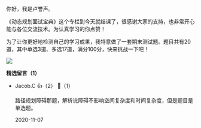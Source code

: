 你好，我是卢誉声。

《动态规划面试宝典》这个专栏到今天就结课了，很感谢大家的支持，也非常开心能与各位交流技术。为认真学习的你点赞！

为了让你更好地检测自己的学习成果，我特意做了一套期末测试题。题目共有20道，其中单选3道、多选17道，满分100分，快来挑战一下吧！

[![](https://static001.geekbang.org/resource/image/28/a4/28d1be62669b4f3cc01c36466bf811a4.png?wh=1142%2A201)](http://time.geekbang.org/quiz/intro?act_id=227&exam_id=745)
<div><strong>精选留言（1）</strong></div><ul>
<li><span>Jacob.C</span> 👍（2） 💬（1）<p>路径规划障碍那题，解析说障碍不影响空间复杂度和时间复杂度，但是题目是单选题。</p>2020-11-07</li><br/>
</ul>